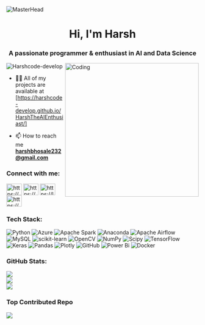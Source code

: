 

![MasterHead](https://wallpapercave.com/wp/wp13748951.jpg)

<h1 align="center">Hi, I'm Harsh</h1>
<h3 align="center">A passionate programmer & enthusiast in AI and Data Science</h3>

<img align="right" alt="Coding" width="350" src="https://miro.medium.com/v2/resize:fit:1152/1*DwEvjqxqFz8dasO2QWSqig.png">

<p align="left"> <img src="https://komarev.com/ghpvc/?username=Harshcode-develop&label=Profile%20views&color=0e75b6&style=flat" alt="Harshcode-develop" /> </p>

- 👨‍💻 All of my projects are available at [https://harshcode-develop.github.io/HarshTheAIEnthusiast/]

- 📫 How to reach me **harshbhosale232@gmail.com**
 
<h3 align="left">Connect with me:</h3>
<p align="left">
<a href="https://linkedin.com/in/harshbhosale7" target="blank"><img align="center" src="https://raw.githubusercontent.com/rahuldkjain/github-profile-readme-generator/master/src/images/icons/Social/linked-in-alt.svg" alt="https://www.linkedin.com/in/harshbhosale7" height="30" width="40" /></a>
<a href="https://www.hackerrank.com/harshbhosale232" target="blank"><img align="center" src="https://raw.githubusercontent.com/rahuldkjain/github-profile-readme-generator/master/src/images/icons/Social/hackerrank.svg" alt="https://www.hackerrank.com/profile/harshbhosale232" height="30" width="40" /></a>
<a href="https://www.leetcode.com/harsh-developer" target="blank"><img align="center" src="https://raw.githubusercontent.com/rahuldkjain/github-profile-readme-generator/master/src/images/icons/Social/leet-code.svg" alt="https://leetcode.com/harsh-developer" height="30" width="40" /></a>
<a href="https://www.kaggle.com/harshshahajibhosale" target="blank"><img align="center" src="https://raw.githubusercontent.com/rahuldkjain/github-profile-readme-generator/master/src/images/icons/Social/kaggle.svg" alt="https://www.kaggle.com/harshshahajibhosale" height="30" width="40" /></a>
</p>


### Tech Stack:
![Python](https://img.shields.io/badge/python-3670A0?style=for-the-badge&logo=python&logoColor=ffdd54) ![Azure](https://img.shields.io/badge/azure-%230072C6.svg?style=for-the-badge&logo=microsoftazure&logoColor=white) ![Apache Spark](https://img.shields.io/badge/Apache%20Spark-FDEE21?style=for-the-badge&logo=apachespark&logoColor=black) ![Anaconda](https://img.shields.io/badge/Anaconda-%2344A833.svg?style=for-the-badge&logo=anaconda&logoColor=white) ![Apache Airflow](https://img.shields.io/badge/Apache%20Airflow-017CEE?style=for-the-badge&logo=Apache%20Airflow&logoColor=white) ![MySQL](https://img.shields.io/badge/mysql-4479A1.svg?style=for-the-badge&logo=mysql&logoColor=white) ![scikit-learn](https://img.shields.io/badge/scikit--learn-%23F7931E.svg?style=for-the-badge&logo=scikit-learn&logoColor=white) ![OpenCV](https://img.shields.io/badge/opencv-%23white.svg?style=for-the-badge&logo=opencv&logoColor=white) ![NumPy](https://img.shields.io/badge/numpy-%23013243.svg?style=for-the-badge&logo=numpy&logoColor=white) ![Scipy](https://img.shields.io/badge/SciPy-%230C55A5.svg?style=for-the-badge&logo=scipy&logoColor=%white) ![TensorFlow](https://img.shields.io/badge/TensorFlow-%23FF6F00.svg?style=for-the-badge&logo=TensorFlow&logoColor=white) ![Keras](https://img.shields.io/badge/Keras-%23D00000.svg?style=for-the-badge&logo=Keras&logoColor=white) ![Pandas](https://img.shields.io/badge/pandas-%23150458.svg?style=for-the-badge&logo=pandas&logoColor=white) ![Plotly](https://img.shields.io/badge/Plotly-%233F4F75.svg?style=for-the-badge&logo=plotly&logoColor=white) ![GitHub](https://img.shields.io/badge/github-%23121011.svg?style=for-the-badge&logo=github&logoColor=white) ![Power Bi](https://img.shields.io/badge/power_bi-F2C811?style=for-the-badge&logo=powerbi&logoColor=black) ![Docker](https://img.shields.io/badge/docker-%230db7ed.svg?style=for-the-badge&logo=docker&logoColor=white)

### GitHub Stats:
![](https://github-readme-stats.vercel.app/api?username=Harshcode-develop&theme=dark&hide_border=false&include_all_commits=false&count_private=false)<br/>
![](https://github-readme-streak-stats.herokuapp.com/?user=Harshcode-develop&theme=dark&hide_border=false)<br/>
![](https://github-readme-stats.vercel.app/api/top-langs/?username=Harshcode-develop&theme=dark&hide_border=false&include_all_commits=false&count_private=false&layout=compact)

### Top Contributed Repo
![](https://github-contributor-stats.vercel.app/api?username=Harshcode-develop&limit=5&theme=dark&combine_all_yearly_contributions=true)

<!-- Proudly created with GPRM ( https://gprm.itsvg.in ) -->
